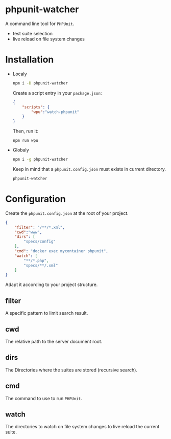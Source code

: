 # phpunit-watcher

A command line tool for `PHPUnit`.        
- test suite selection
- live reload on file system changes

# Installation

- Localy
    ```bash
    npm i -D phpunit-watcher
    ```
    Create a script entry in your `package.json`:
    ```json
    {
        "scripts": {
            "wpu":"watch-phpunit"
        }
    }
    ```
    Then, run it:
    ```
    npm run wpu
    ```
- Globaly
    ```bash
    npm i -g phpunit-watcher
    ```
    Keep in mind that a `phpunit.config.json` must exists in current directory.
    ```bash
    phpunit-watcher
    ```
# Configuration

Create the `phpunit.config.json` at the root of your project.

```json
{
    "filter": "/**/*.xml",
    "cwd":"www",
    "dirs": [
        "specs/config"
    ],
    "cmd": "docker exec mycontainer phpunit",
    "watch": [
        "**/*.php",
        "specs/**/.xml"
    ]
}
``` 

Adapt it according to your project structure.

## **filter**

A specific pattern to limit search result.

## **cwd**

The relative path to the server document root.

## **dirs**

The Directories where the suites are stored (recursive search).  

## **cmd**

The command to use to run `PHPUnit`. 

## **watch**

The directories to watch on file system changes to live reload the current suite.